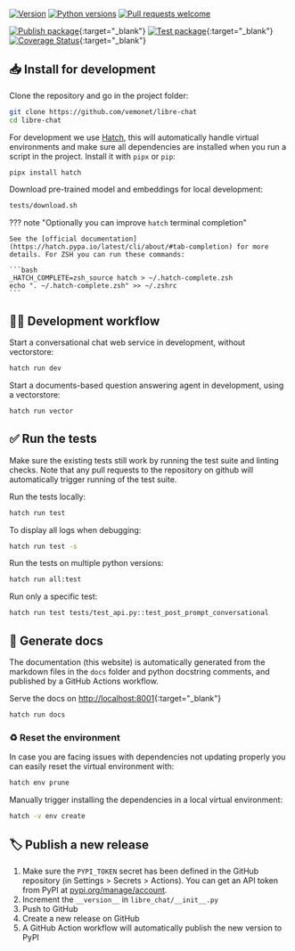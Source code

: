[![Version](https://img.shields.io/pypi/v/libre-chat)](https://pypi.org/project/libre-chat) [![Python versions](https://img.shields.io/pypi/pyversions/libre-chat)](https://pypi.org/project/libre-chat) [![Pull requests welcome](https://img.shields.io/badge/pull%20requests-welcome-brightgreen)](https://github.com/vemonet/libre-chat/fork)

[![Publish package](https://github.com/vemonet/libre-chat/actions/workflows/publish.yml/badge.svg)](https://github.com/vemonet/libre-chat/actions/workflows/publish.yml){:target="_blank"} [![Test package](https://github.com/vemonet/libre-chat/actions/workflows/test.yml/badge.svg)](https://github.com/vemonet/libre-chat/actions/workflows/test.yml){:target="_blank"} [![Coverage Status](https://coveralls.io/repos/github/vemonet/libre-chat/badge.svg?branch=main)](https://coveralls.io/github/vemonet/libre-chat?branch=main){:target="_blank"}

## 📥 Install for development

Clone the repository and go in the project folder:

```bash
git clone https://github.com/vemonet/libre-chat
cd libre-chat
```

For development we use [Hatch](https://hatch.pypa.io), this will automatically handle virtual environments and make sure all dependencies are installed when you run a script in the project. Install it with `pipx` or `pip`:

```bash
pipx install hatch
```

Download pre-trained model and embeddings for local development:

```bash
tests/download.sh
```

??? note "Optionally you can improve `hatch` terminal completion"

    See the [official documentation](https://hatch.pypa.io/latest/cli/about/#tab-completion) for more details. For ZSH you can run these commands:

    ```bash
    _HATCH_COMPLETE=zsh_source hatch > ~/.hatch-complete.zsh
    echo ". ~/.hatch-complete.zsh" >> ~/.zshrc
    ```


## 🧑‍💻 Development workflow

Start a conversational chat web service in development, without vectorstore:

```bash
hatch run dev
```

Start a documents-based question answering agent in development, using a vectorstore:

```bash
hatch run vector
```

## ✅ Run the tests

Make sure the existing tests still work by running the test suite and linting checks. Note that any pull requests to the repository on github will automatically trigger running of the test suite.

Run the tests locally:

```bash
hatch run test
```

To display all logs when debugging:

```bash
hatch run test -s
```

Run the tests on multiple python versions:

```bash
hatch run all:test
```

Run only a specific test:

```bash
hatch run test tests/test_api.py::test_post_prompt_conversational
```

## 📖 Generate docs

The documentation (this website) is automatically generated from the markdown files in the `docs` folder and python docstring comments, and published by a GitHub Actions workflow.

Serve the docs on [http://localhost:8001](http://localhost:8001){:target="_blank"}

```bash
hatch run docs
```

### ♻️ Reset the environment

In case you are facing issues with dependencies not updating properly you can easily reset the virtual environment with:

```bash
hatch env prune
```

Manually trigger installing the dependencies in a local virtual environment:

```bash
hatch -v env create
```

## 🏷️ Publish a new release

1. Make sure the `PYPI_TOKEN` secret has been defined in the GitHub repository (in Settings > Secrets > Actions). You can get an API token from PyPI at [pypi.org/manage/account](https://pypi.org/manage/account).
2. Increment the `__version__` in `libre_chat/__init__.py`
3. Push to GitHub
4. Create a new release on GitHub
5. A GitHub Action workflow will automatically publish the new version to PyPI
